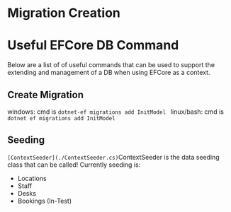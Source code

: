 # Migration Creation
# Useful EFCore DB Command

Below are a list of of useful commands that can be used to support the extending and management of a DB when using EFCore as a context.

## Create Migration

windows: cmd is `dotnet-ef migrations add InitModel `
linux/bash: cmd is `dotnet ef migrations add InitModel `

## Seeding
`[ContextSeeder](./ContextSeeder.cs)`ContextSeeder is the data seeding class that can be called!
Currently seeding is:
- Locations
- Staff
- Desks
- Bookings (In-Test)